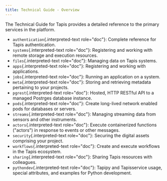 ```yaml
---
title: Technical Guide - Overview
---
```


The Technical Guide for Tapis provides a detailed reference to the
primary services in the platform.

-   `authentication`{.interpreted-text role="doc"}: Complete reference
    for Tapis authentication.
-   `systems`{.interpreted-text role="doc"}: Registering and working
    with remote storage and execution resources.
-   `files`{.interpreted-text role="doc"}: Managing data on Tapis
    systems.
-   `apps`{.interpreted-text role="doc"}: Registering and working with
    applications.
-   `jobs`{.interpreted-text role="doc"}: Running an application on a
    system.
-   `meta`{.interpreted-text role="doc"}: Storing and retrieving
    metadata pertaining to your projects.
-   `pgrest`{.interpreted-text role="doc"}: Hosted, HTTP RESTful API to
    a managed Postrges database instance.
-   `pods`{.interpreted-text role="doc"}: Create long-lived network
    enabled pods for databases or servers.
-   `streams`{.interpreted-text role="doc"}: Managing streaming data
    from sensors and other instruments.
-   `actors`{.interpreted-text role="doc"}: Execute containerized
    functions (\"actors\") in response to events or other messages.
-   `security`{.interpreted-text role="doc"}: Securing the digital
    assets comprising your project.
-   `workflows`{.interpreted-text role="doc"}: Create and execute
    workflows in the Tapis ecosystem.
-   `sharing`{.interpreted-text role="doc"}: Sharing Tapis resources
    with colleagues.
-   `pythondev`{.interpreted-text role="doc"}: Tapipy and Tapisservice
    usage, special attributes, and examples for Python development.
